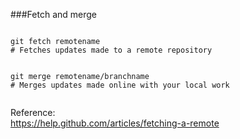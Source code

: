 ###Fetch and merge


```

git fetch remotename  
# Fetches updates made to a remote repository  


git merge remotename/branchname  
# Merges updates made online with your local work  
  

```

Reference:  
https://help.github.com/articles/fetching-a-remote


